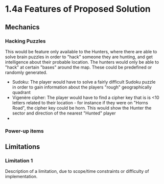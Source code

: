 # 1.4a Features of Proposed Solution

## Mechanics

### Hacking Puzzles

This would be feature only available to the Hunters, where there are able to solve brain puzzles in order to "hack" someone they are hunting, and get intelligence about their probable location. The hunters would only be able to "hack" at certain "bases" around the map. These could be predefined or randomly generated.

* Sudoku: The player would have to solve a fairly difficult Sudoku puzzle in order to gain information about the players "rough" geographically quadrant
* Vigenère cipher: The player would have to find a cipher key that is is <10 letters related to their location - for instance if they were on "Horns Road", the cipher key could be horn. This would show the Hunter the sector and direction of the nearest "Hunted" player
*

### Power-up items

## Limitations

### Limitation 1

Description of a limitation, due to scope/time constraints or difficulty of implementation.
